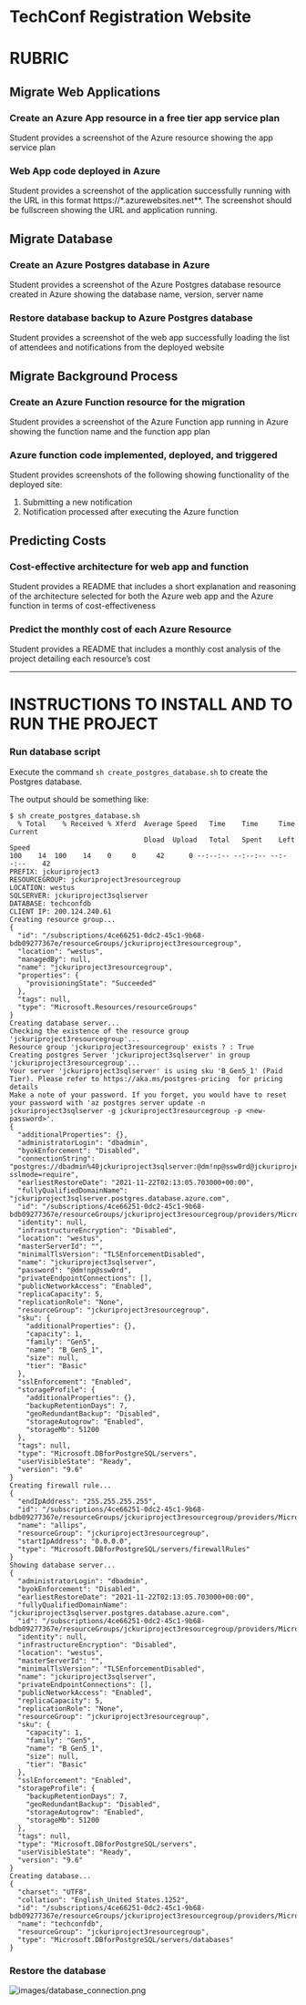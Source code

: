 # TechConf Registration Website

# RUBRIC

## Migrate Web Applications

### Create an Azure App resource in a free tier app service plan
	
Student provides a screenshot of the Azure resource showing the app service plan

### Web App code deployed in Azure
	
Student provides a screenshot of the application successfully running with the URL in this format https://*.azurewebsites.net**. The screenshot should be fullscreen showing the URL and application running.

## Migrate Database

### Create an Azure Postgres database in Azure
	
Student provides a screenshot of the Azure Postgres database resource created in Azure showing the database name, version, server name

### Restore database backup to Azure Postgres database
	
Student provides a screenshot of the web app successfully loading the list of attendees and notifications from the deployed website

## Migrate Background Process

### Create an Azure Function resource for the migration
	
Student provides a screenshot of the Azure Function app running in Azure showing the function name and the function app plan

### Azure function code implemented, deployed, and triggered

Student provides screenshots of the following showing functionality of the deployed site:

1. Submitting a new notification
2. Notification processed after executing the Azure function

## Predicting Costs

### Cost-effective architecture for web app and function
	
Student provides a README that includes a short explanation and reasoning of the architecture selected for both the Azure web app and the Azure function in terms of cost-effectiveness

### Predict the monthly cost of each Azure Resource

Student provides a README that includes a monthly cost analysis of the project detailing each resource’s cost

--------------------------------------------------------------------------------

# INSTRUCTIONS TO INSTALL AND TO RUN THE PROJECT

### Run database script

Execute the command `sh create_postgres_database.sh` to create the Postgres database.

The output should be something like:

```
$ sh create_postgres_database.sh 
  % Total    % Received % Xferd  Average Speed   Time    Time     Time  Current
                                 Dload  Upload   Total   Spent    Left  Speed
100    14  100    14    0     0     42      0 --:--:-- --:--:-- --:--:--    42
PREFIX: jckuriproject3
RESOURCEGROUP: jckuriproject3resourcegroup
LOCATION: westus
SQLSERVER: jckuriproject3sqlserver
DATABASE: techconfdb
CLIENT IP: 200.124.240.61
Creating resource group...
{
  "id": "/subscriptions/4ce66251-0dc2-45c1-9b68-bdb09277367e/resourceGroups/jckuriproject3resourcegroup",
  "location": "westus",
  "managedBy": null,
  "name": "jckuriproject3resourcegroup",
  "properties": {
    "provisioningState": "Succeeded"
  },
  "tags": null,
  "type": "Microsoft.Resources/resourceGroups"
}
Creating database server...
Checking the existence of the resource group 'jckuriproject3resourcegroup'...
Resource group 'jckuriproject3resourcegroup' exists ? : True 
Creating postgres Server 'jckuriproject3sqlserver' in group 'jckuriproject3resourcegroup'...
Your server 'jckuriproject3sqlserver' is using sku 'B_Gen5_1' (Paid Tier). Please refer to https://aka.ms/postgres-pricing  for pricing details
Make a note of your password. If you forget, you would have to reset your password with 'az postgres server update -n jckuriproject3sqlserver -g jckuriproject3resourcegroup -p <new-password>'.
{
  "additionalProperties": {},
  "administratorLogin": "dbadmin",
  "byokEnforcement": "Disabled",
  "connectionString": "postgres://dbadmin%40jckuriproject3sqlserver:@dm!np@ssw0rd@jckuriproject3sqlserver.postgres.database.azure.com/postgres?sslmode=require",
  "earliestRestoreDate": "2021-11-22T02:13:05.703000+00:00",
  "fullyQualifiedDomainName": "jckuriproject3sqlserver.postgres.database.azure.com",
  "id": "/subscriptions/4ce66251-0dc2-45c1-9b68-bdb09277367e/resourceGroups/jckuriproject3resourcegroup/providers/Microsoft.DBforPostgreSQL/servers/jckuriproject3sqlserver",
  "identity": null,
  "infrastructureEncryption": "Disabled",
  "location": "westus",
  "masterServerId": "",
  "minimalTlsVersion": "TLSEnforcementDisabled",
  "name": "jckuriproject3sqlserver",
  "password": "@dm!np@ssw0rd",
  "privateEndpointConnections": [],
  "publicNetworkAccess": "Enabled",
  "replicaCapacity": 5,
  "replicationRole": "None",
  "resourceGroup": "jckuriproject3resourcegroup",
  "sku": {
    "additionalProperties": {},
    "capacity": 1,
    "family": "Gen5",
    "name": "B_Gen5_1",
    "size": null,
    "tier": "Basic"
  },
  "sslEnforcement": "Enabled",
  "storageProfile": {
    "additionalProperties": {},
    "backupRetentionDays": 7,
    "geoRedundantBackup": "Disabled",
    "storageAutogrow": "Enabled",
    "storageMb": 51200
  },
  "tags": null,
  "type": "Microsoft.DBforPostgreSQL/servers",
  "userVisibleState": "Ready",
  "version": "9.6"
}
Creating firewall rule...
{
  "endIpAddress": "255.255.255.255",
  "id": "/subscriptions/4ce66251-0dc2-45c1-9b68-bdb09277367e/resourceGroups/jckuriproject3resourcegroup/providers/Microsoft.DBforPostgreSQL/servers/jckuriproject3sqlserver/firewallRules/allips",
  "name": "allips",
  "resourceGroup": "jckuriproject3resourcegroup",
  "startIpAddress": "0.0.0.0",
  "type": "Microsoft.DBforPostgreSQL/servers/firewallRules"
}
Showing database server...
{
  "administratorLogin": "dbadmin",
  "byokEnforcement": "Disabled",
  "earliestRestoreDate": "2021-11-22T02:13:05.703000+00:00",
  "fullyQualifiedDomainName": "jckuriproject3sqlserver.postgres.database.azure.com",
  "id": "/subscriptions/4ce66251-0dc2-45c1-9b68-bdb09277367e/resourceGroups/jckuriproject3resourcegroup/providers/Microsoft.DBforPostgreSQL/servers/jckuriproject3sqlserver",
  "identity": null,
  "infrastructureEncryption": "Disabled",
  "location": "westus",
  "masterServerId": "",
  "minimalTlsVersion": "TLSEnforcementDisabled",
  "name": "jckuriproject3sqlserver",
  "privateEndpointConnections": [],
  "publicNetworkAccess": "Enabled",
  "replicaCapacity": 5,
  "replicationRole": "None",
  "resourceGroup": "jckuriproject3resourcegroup",
  "sku": {
    "capacity": 1,
    "family": "Gen5",
    "name": "B_Gen5_1",
    "size": null,
    "tier": "Basic"
  },
  "sslEnforcement": "Enabled",
  "storageProfile": {
    "backupRetentionDays": 7,
    "geoRedundantBackup": "Disabled",
    "storageAutogrow": "Enabled",
    "storageMb": 51200
  },
  "tags": null,
  "type": "Microsoft.DBforPostgreSQL/servers",
  "userVisibleState": "Ready",
  "version": "9.6"
}
Creating database...
{
  "charset": "UTF8",
  "collation": "English_United States.1252",
  "id": "/subscriptions/4ce66251-0dc2-45c1-9b68-bdb09277367e/resourceGroups/jckuriproject3resourcegroup/providers/Microsoft.DBforPostgreSQL/servers/jckuriproject3sqlserver/databases/techconfdb",
  "name": "techconfdb",
  "resourceGroup": "jckuriproject3resourcegroup",
  "type": "Microsoft.DBforPostgreSQL/servers/databases"
}

```

### Restore the database

![images/database_connection.png](images/database_connection.png)
